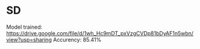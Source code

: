 # SD
Model trained: https://drive.google.com/file/d/1wh_Hc9mDT_pxVzgCVDp81bDyAF1n5wbn/view?usp=sharing
Accurency: 85.41% 
